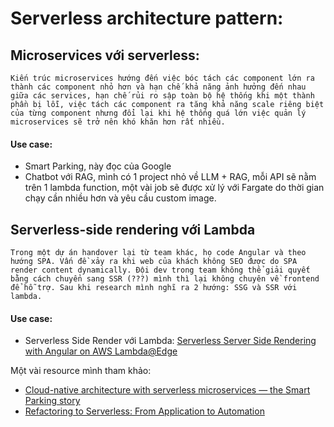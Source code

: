 # Serverless architecture pattern:

## Microservices với serverless:
```
Kiến trúc microservices hướng đến việc bóc tách các component lớn ra thành các component nhỏ hơn và hạn chế khả năng ảnh hưởng đến nhau giữa các services, hạn chế rủi ro sập toàn bộ hệ thống khi một thành phần bị lỗi, việc tách các component ra tăng khả năng scale riêng biệt của từng component nhưng đổi lại khi hệ thống quá lớn việc quản lý microservices sẽ trở nên khó khăn hơn rất nhiều.
```

#### Use case:
- Smart Parking, này đọc của Google 
- Chatbot với RAG, mình có 1 project nhỏ về LLM + RAG, mỗi API sẽ nằm trên 1 lambda function, một vài job sẽ được xử lý với Fargate do thời gian chạy cần nhiều hơn và yêu cầu custom image.

## Serverless-side rendering với Lambda
```
Trong một dự án handover lại từ team khác, họ code Angular và theo hướng SPA. Vấn đề xảy ra khi web của khách không SEO được do SPA render content dynamically. Đội dev trong team không thể giải quyết bằng cách chuyển sang SSR (???) mình thì lại không chuyên về frontend để hỗ trợ. Sau khi research mình nghĩ ra 2 hướng: SSG và SSR với lambda. 
```
#### Use case:
- Serverless Side Render với Lambda: [Serverless Server Side Rendering with Angular on AWS Lambda@Edge ](https://dev.to/eelayoubi/serverless-server-side-rendering-with-angular-on-aws-lambda-edge-57g5)


Một vài resource mình tham khảo:
- [Cloud-native architecture with serverless microservices — the Smart Parking story](https://cloud.google.com/blog/products/gcp/cloud-native-architecture-with-serverless-microservices-the-smart-parking-story)
- [Refactoring to Serverless: From Application to Automation](https://aws.amazon.com/blogs/devops/refactoring-to-serverless-from-application-to-automation/)
